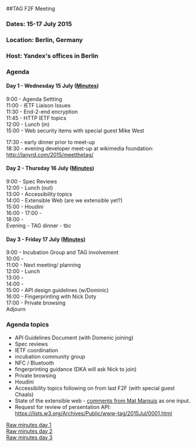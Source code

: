 ##TAG F2F Meeting
### Dates: 15-17 July 2015
### Location: Berlin, Germany
### Host: Yandex's offices in Berlin

### Agenda

#### Day 1 - Wednesday 15 July ([Minutes](https://github.com/w3ctag/meetings/blob/gh-pages/2015/07-ber/07-15-minutes.md))

9:00 - Agenda Settting  
11:00 - IETF Liaison Issues  
11:30 - End-2-end encryption  
11:45 - HTTP IETF topics  
12:00 - Lunch (in)  
15:00 - Web security items with special guest Mike West

17:30 - early dinner prior to meet-up  
18:30 - evening developer meet-up at wikimedia foundation: http://lanyrd.com/2015/meetthetag/

#### Day 2 - Thursday 16 July ([Minutes](https://github.com/w3ctag/meetings/blob/gh-pages/2015/07-ber/07-16-minutes.md))

9:00 - Spec Reviews  
12:00 - Lunch (out)  
13:00 - Accessibility topics  
14:00 - Extensible Web (are we extensible yet?)  
15:00 - Houdini  
16:00 - 
17:00 -   
18:00 -   
Evening - TAG dinner - tbc

#### Day 3 - Friday 17 July ([Minutes](https://github.com/w3ctag/meetings/blob/gh-pages/2015/07-ber/07-17-minutes.md))

9:00 - Incubation Group and TAG involvement   
10:00 -   
11:00 - Next meeting/ planning  
12:00 - Lunch    
13:00 -   
14:00 -   
15:00 - API design guidelines (w/Dominic)  
16:00 - Fingerprinting with Nick Doty  
17:00 - Private browsing  
Adjourn

### Agenda topics


- API Guidelines Document (with Domenic joining)
- Spec reviews
- IETF coordination
- incubation community group
- NFC / Bluetooth
- fingerprinting guidance (DKA will ask Nick to join)
- Private browsing
- Houdini
- Accessibility topics following on from last F2F (with special guest Chaals)
- State of the extensible web - [comments from Mat Marquis](https://bocoup.com/weblog/extensible-web-manifesto/) as one input.
- Request for review of persentation API: https://lists.w3.org/Archives/Public/www-tag/2015Jul/0001.html

[Raw minutes day 1](https://etherpad.w3ctag.org/p/berlin-2015-day1)  
[Raw minutes day 2](https://etherpad.w3ctag.org/p/berlin-2015-day2)  
[Raw minutes day 3](https://etherpad.w3ctag.org/p/berlin-2015-day3)  
